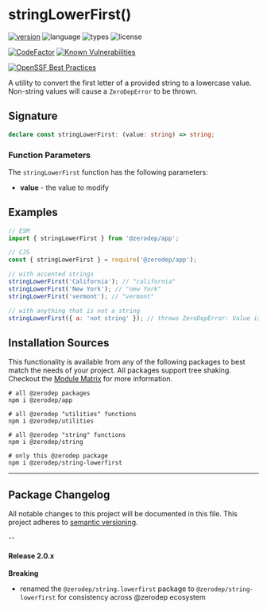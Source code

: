 # stringLowerFirst()

[![version](https://img.shields.io/npm/v/@zerodep/string-lowerfirst?style=flat-square&color=blue)](https://www.npmjs.com/package/@zerodep/string-lowerfirst)
![language](https://img.shields.io/badge/typescript-100%25-blue?style=flat-square)
![types](https://img.shields.io/badge/types-included-blue?style=flat-square)
![license](https://img.shields.io/github/license/cdepage/zerodep?color=blue&style=flat-square)

[![CodeFactor](https://www.codefactor.io/repository/github/cdepage/zerodep/badge)](https://www.codefactor.io/repository/github/cdepage/zerodep)
[![Known Vulnerabilities](https://snyk.io/test/github/cdepage/zerodep/badge.svg)](https://snyk.io/test/github/cdepage/zerodep)

[![OpenSSF Best Practices](https://www.bestpractices.dev/projects/9225/badge)](https://www.bestpractices.dev/projects/9225)

A utility to convert the first letter of a provided string to a lowercase value. Non-string values will cause a `ZeroDepError` to be thrown.

## Signature

```typescript
declare const stringLowerFirst: (value: string) => string;
```

### Function Parameters

The `stringLowerFirst` function has the following parameters:

- **value** - the value to modify

## Examples

```javascript
// ESM
import { stringLowerFirst } from '@zerodep/app';

// CJS
const { stringLowerFirst } = require('@zerodep/app');
```

```javascript
// with accented strings
stringLowerFirst('California'); // "california"
stringLowerFirst('New York'); // "new York"
stringLowerFirst('vermont'); // "vermont"

// with anything that is not a string
stringLowerFirst({ a: 'not string' }); // throws ZeroDepError: Value is not a string
```

## Installation Sources

This functionality is available from any of the following packages to best match the needs of your project. All packages support tree shaking. Checkout the [Module Matrix](/) for more information.

```shell
# all @zerodep packages
npm i @zerodep/app

# all @zerodep "utilities" functions
npm i @zerodep/utilities

# all @zerodep "string" functions
npm i @zerodep/string

# only this @zerodep package
npm i @zerodep/string-lowerfirst
```

---

## Package Changelog

All notable changes to this project will be documented in this file. This project adheres to [semantic versioning](https://semver.org/spec/v2.0.0.html).

--

#### Release 2.0.x

**Breaking**

- renamed the `@zerodep/string.lowerfirst` package to `@zerodep/string-lowerfirst` for consistency across @zerodep ecosystem
